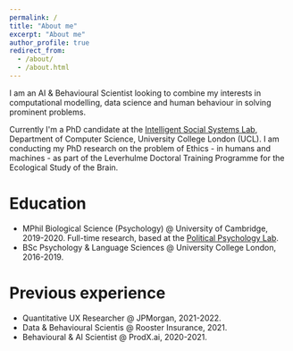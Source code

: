 ```yaml
---
permalink: /
title: "About me"
excerpt: "About me"
author_profile: true
redirect_from: 
  - /about/
  - /about.html
---
```


I am an AI & Behavioural Scientist looking to combine my interests in computational modelling, data science and human behaviour in solving prominent problems. 

Currently I'm a PhD candidate at the [Intelligent Social Systems Lab](https://www.mircomusolesi.org/lab/), Department of Computer Science, University College London (UCL). I am conducting my PhD research on the problem of Ethics - in humans and machines - as part of the Leverhulme Doctoral Training Programme for the Ecological Study of the Brain. 


Education
======
- MPhil Biological Science (Psychology) @ University of Cambridge, 2019-2020. Full-time research, based at the [Political Psychology Lab](https://www.psychol.cam.ac.uk/polpsych).
- BSc Psychology & Language Sciences @ University College London, 2016-2019.



Previous experience
======
- Quantitative UX Researcher @ JPMorgan, 2021-2022.
- Data & Behavioural Scientis @ Rooster Insurance, 2021.
- Behavioural & AI Scientist @ ProdX.ai, 2020-2021.




